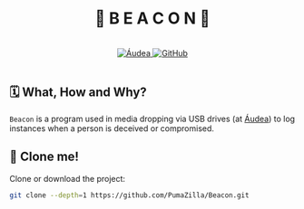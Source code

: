 <div align="center">
    <h1>🚨 B E A C O N 🚨 </h1>
    <br/>
    <a href="https://www.audea.com">
        <img src="https://img.shields.io/badge/Develop%20for-ÁUDEA-028ad4?style=for-the-badge&logo=stylelint&logoColor=fff" alt="Áudea" />
    </a>
    <a href=".github/LICENSE">
        <img alt="GitHub" src="https://img.shields.io/badge/LICENSE-AGPL--3.0-orange?style=for-the-badge&logo=unlicense&logoColor=fff" alt="License" />
    </a>
</div>
<br>

## 🗓️ What, How and Why?

`Beacon` is a program used in media dropping via USB drives (at [Áudea](https://www.audea.com)) to log instances when a person is deceived or compromised.

## 🐑 Clone me!

Clone or download the project:

```sh
git clone --depth=1 https://github.com/PumaZilla/Beacon.git
```